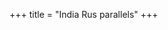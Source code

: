 +++
title = "India Rus parallels"
+++

<div class="js_include" url="/notes/sapiens/branches/Aryan/satem/balto-slavic/slavic/rus/articles/MT/2022-06-12_vikirNaH-viShayaH-india-and-the-rus.md"  newLevelForH1="5" includeTitle="false"> </div>  

